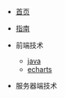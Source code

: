 <!-- docs/_sidebar.md -->

* [首页](/)
* [指南](guide)

* 前端技术
    * [java](/01/java/)
    * [echarts](/01/echarts/)
* 服务器端技术
